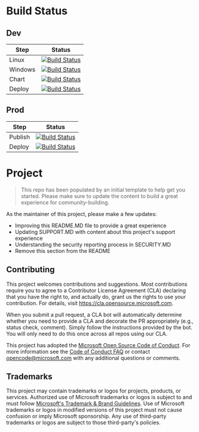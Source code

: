 # Build Status

## Dev
| Step | Status |
| -- | -- |
| Linux | [![Build Status](https://github-private.visualstudio.com/azure/_apis/build/status/Azure.prometheus-collector?branchName=azure-pipelines&jobName=Build%20linux%20image)](https://github-private.visualstudio.com/azure/_build/latest?definitionId=440&branchName=azure-pipelines) |
| Windows | [![Build Status](https://github-private.visualstudio.com/azure/_apis/build/status/Azure.prometheus-collector?branchName=azure-pipelines&jobName=Build%20windows%20image)](https://github-private.visualstudio.com/azure/_build/latest?definitionId=440&branchName=azure-pipelines)
| Chart | [![Build Status](https://github-private.visualstudio.com/azure/_apis/build/status/Azure.prometheus-collector?branchName=azure-pipelines&jobName=Package%20helm%20chart)](https://github-private.visualstudio.com/azure/_build/latest?definitionId=440&branchName=azure-pipelines)
| Deploy | [![Build Status](https://github-private.visualstudio.com/azure/_apis/build/status/Azure.prometheus-collector?branchName=azure-pipelines&jobName=Deploy%20to%20dev%20clusters)](https://github-private.visualstudio.com/azure/_build/latest?definitionId=440&branchName=azure-pipelines) |

## Prod
| Step | Status |
| -- | -- |
| Publish | [![Build Status](https://github-private.vsrm.visualstudio.com/_apis/public/Release/badge/2d36c31d-2f89-409f-9a3e-32e4e9699840/79/127)](https://github-private.visualstudio.com/azure/_release?definitionId=79&view=mine&_a=releases) |
| Deploy | [![Build Status](https://github-private.vsrm.visualstudio.com/_apis/public/Release/badge/2d36c31d-2f89-409f-9a3e-32e4e9699840/79/128)](https://github-private.visualstudio.com/azure/_release?definitionId=79&view=mine&_a=releases) |

# Project 

> This repo has been populated by an initial template to help get you started. Please
> make sure to update the content to build a great experience for community-building.

As the maintainer of this project, please make a few updates:

- Improving this README.MD file to provide a great experience
- Updating SUPPORT.MD with content about this project's support experience
- Understanding the security reporting process in SECURITY.MD
- Remove this section from the README

## Contributing 

This project welcomes contributions and suggestions.  Most contributions require you to agree to a
Contributor License Agreement (CLA) declaring that you have the right to, and actually do, grant us
the rights to use your contribution. For details, visit https://cla.opensource.microsoft.com.

When you submit a pull request, a CLA bot will automatically determine whether you need to provide
a CLA and decorate the PR appropriately (e.g., status check, comment). Simply follow the instructions
provided by the bot. You will only need to do this once across all repos using our CLA.

This project has adopted the [Microsoft Open Source Code of Conduct](https://opensource.microsoft.com/codeofconduct/).
For more information see the [Code of Conduct FAQ](https://opensource.microsoft.com/codeofconduct/faq/) or
contact [opencode@microsoft.com](mailto:opencode@microsoft.com) with any additional questions or comments.

## Trademarks 

This project may contain trademarks or logos for projects, products, or services. Authorized use of Microsoft 
trademarks or logos is subject to and must follow 
[Microsoft's Trademark & Brand Guidelines](https://www.microsoft.com/en-us/legal/intellectualproperty/trademarks/usage/general).
Use of Microsoft trademarks or logos in modified versions of this project must not cause confusion or imply Microsoft sponsorship.
Any use of third-party trademarks or logos are subject to those third-party's policies.
 
